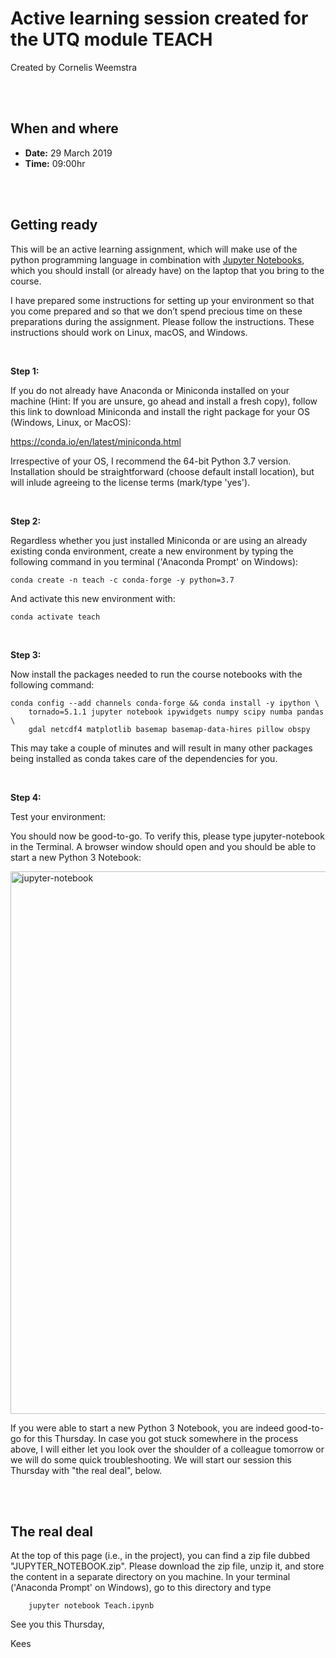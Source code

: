 # Active learning session created for the UTQ module TEACH
Created by Cornelis Weemstra


<br/>
<br/>

## When and where

- **Date:** 29 March 2019
- **Time:** 09:00hr

<br/>
<br/>

## Getting ready

This will be an active learning assignment, which will make use of the python programming language in combination with [Jupyter Notebooks](https://jupyter.org/), which you should install (or already have) on the laptop that you bring to the course.

I have prepared some instructions for setting up your environment so that you come prepared and so that we don’t spend precious time on these preparations during the assignment. Please follow the instructions. These instructions should work on Linux, macOS, and Windows.



<br/>

**Step 1:**

If you do not already have Anaconda or Miniconda installed on your machine (Hint: If you are unsure, go ahead and install a fresh copy), follow this link to download Miniconda and install the right package for your OS (Windows, Linux, or MacOS): 

https://conda.io/en/latest/miniconda.html

Irrespective of your OS, I recommend the 64-bit Python 3.7 version. Installation should be straightforward (choose default install location), but will inlude agreeing to the license terms (mark/type 'yes').



<br/>

**Step 2:**

Regardless whether you just installed Miniconda or are using an already existing conda environment, create a new environment by typing the following command in you terminal ('Anaconda Prompt' on Windows):

```shell
conda create -n teach -c conda-forge -y python=3.7
```

And activate this new environment with:

```shell
conda activate teach
```


<br/>

**Step 3:**

Now install the packages needed to run the course notebooks with the following command:

```shell
conda config --add channels conda-forge && conda install -y ipython \
    tornado=5.1.1 jupyter notebook ipywidgets numpy scipy numba pandas \
    gdal netcdf4 matplotlib basemap basemap-data-hires pillow obspy
```
This may take a couple of minutes and will result in many other packages being installed as conda takes care of the dependencies for you.


<br/>

**Step 4:**

Test your environment:

You should now be good-to-go. To verify this, please type jupyter-notebook in the Terminal. A browser window should open and you should be able to start a new Python 3 Notebook:

<img width="868" alt="jupyter-notebook" src="https://user-images.githubusercontent.com/54576788/63766573-c0331400-c8cb-11e9-9195-19d71528258a.png">

If you were able to start a new Python 3 Notebook, you are indeed good-to-go for this Thursday. In case you got stuck somewhere in the process above, I will either let you look over the shoulder of a colleague tomorrow or we will do some quick troubleshooting. We will start our session this Thursday with "the real deal", below.

<br/>
<br/>

## The real deal

At the top of this page (i.e., in the project), you can find a zip file dubbed "JUPYTER_NOTEBOOK.zip". Please download the zip file, unzip it, and store the content in a separate directory on you machine. In your terminal ('Anaconda Prompt' on Windows), go to this directory and type

```shell
    jupyter notebook Teach.ipynb
```

See you this Thursday,

Kees

